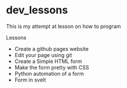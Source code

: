 # dev_lessons
This is my attempt at lesson on how to program


Lessons
* Create a github pages website
* Edit your page using git
* Create a Simple HTML form
* Make the form pretty with CSS
* Python automation of a form
* Form in svelt
